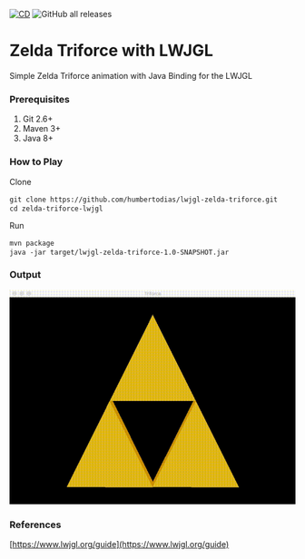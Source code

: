 [![CD](https://github.com/humbertodias/jogl-zelda-triforce/actions/workflows/cd.yml/badge.svg)](https://github.com/humbertodias/lwjgl-zelda-triforce/actions/workflows/cd.yml)
![GitHub all releases](https://img.shields.io/github/downloads/humbertodias/lwjgl-zelda-triforce/total)

# Zelda Triforce with LWJGL

Simple Zelda Triforce animation with Java Binding for the LWJGL

### Prerequisites

1. Git 2.6+
2. Maven 3+
3. Java 8+

### How to Play

Clone

```shell
git clone https://github.com/humbertodias/lwjgl-zelda-triforce.git
cd zelda-triforce-lwjgl
```

Run

```shell
mvn package
java -jar target/lwjgl-zelda-triforce-1.0-SNAPSHOT.jar
```


### Output
![Preview](doc/triforce.gif)


### References

[https://www.lwjgl.org/guide](https://www.lwjgl.org/guide)
